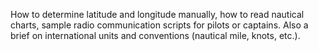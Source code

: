 How to determine latitude and longitude manually, how to read nautical charts, sample radio communication scripts for pilots or captains. Also a brief on international units and conventions (nautical mile, knots, etc.).